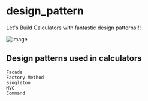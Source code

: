 # design_pattern
Let's Build Calculators with fantastic design patterns!!!

![image](https://user-images.githubusercontent.com/65960990/144712972-c7891dcc-2f6f-4477-8f38-ed756b23208b.png)

## Design patterns used in calculators
```
Facade
Factory Method
Singleton
MVC
Command
```
